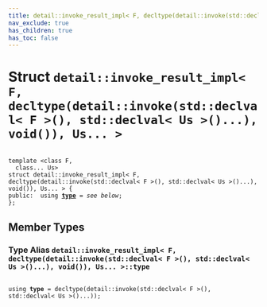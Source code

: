 ```yaml
---
title: detail::invoke_result_impl< F, decltype(detail::invoke(std::declval< F >(), std::declval< Us >()...), void()), Us... >
nav_exclude: true
has_children: true
has_toc: false
---
```


# Struct `detail::invoke_result_impl< F, decltype(detail::invoke(std::declval< F >(), std::declval< Us >()...), void()), Us... >`

<code class="doxybook">
<span>template &lt;class F,</span>
<span>&nbsp;&nbsp;class... Us&gt;</span>
<span>struct detail::invoke&#95;result&#95;impl&lt; F, decltype(detail::invoke(std::declval&lt; F &gt;(), std::declval&lt; Us &gt;()...), void()), Us... &gt; {</span>
<span>public:</span><span>&nbsp;&nbsp;using <b><a href="/thrust/api/classes/structdetail_1_1invoke__result__impl_3_01f_00_01decltype_07detail_1_1invoke_07std_1_1declval_3_07c1f4caaa1db079732d0d4c8ba802ae7.html#using-type">type</a></b> = <i>see below</i>;</span>
<span>};</span>
</code>

## Member Types

<h3 id="using-type">
Type Alias <code>detail::invoke&#95;result&#95;impl&lt; F, decltype(detail::invoke(std::declval&lt; F &gt;(), std::declval&lt; Us &gt;()...), void()), Us... &gt;::type</code>
</h3>

<code class="doxybook">
<span>using <b>type</b> = decltype(detail::invoke(std::declval&lt; F &gt;(), std::declval&lt; Us &gt;()...));</span></code>

